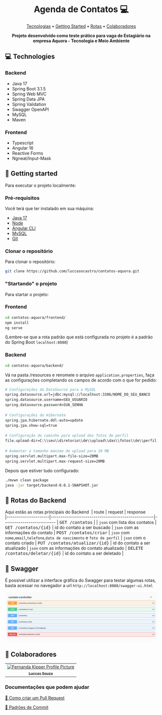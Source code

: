 <h1 align="center" style="font-weight: bold;">Agenda de Contatos 💻</h1>

<p align="center">
 <a href="#tech">Tecnologias</a> • 
 <a href="#started">Getting Started</a> • 
  <a href="#routes">Rotas</a> •
 <a href="#colab">Colaboradores</a>
</p>

<p align="center">
    <b>Projeto desenvolvido como teste prático para vaga de Estagiário na empresa Aquora - Tecnologia e Meio Ambiente</b>
</p>

<h2 id="tecnologias">💻 Technologies</h2>

### Backend
- Java 17
- Spring Boot 3.1.5
- Spring Web MVC
- Spring Data JPA
- Spring Validation
- Swagger OpenAPI
- MySQL
- Maven

### Frontend
- Typescript
- Angular 16
- Reactive Forms
- Ngneat/Input-Mask

<h2 id="started">🚀 Getting started</h2>

Para executar o projeto localmente:

<h3>Pré-requisitos</h3>

Você terá que ter instalado em sua máquina:

- [Java 17](https://www.oracle.com/java/technologies/javase/jdk17-archive-downloads.html)
- [Node](https://nodejs.org/en/download)
- [Angular CLI](https://angular.io/cli)
- [MySQL](https://dev.mysql.com/downloads/installer/)
- [Git](https://git-scm.com/downloads)

<h3>Clonar o repositório</h3>

Para clonar o repositório:

```bash
git clone https://github.com/luccasocastro/contatos-aquora.git
```

<h3>"Startando" o projeto</h3>

Para startar o projeto:

### Frontend

```bash
cd contatos-aquora/frontend/
npm install
ng serve
```
(Lembre-se que a rota padrão que está configurada no projeto é a padrão do Spring Boot `localhost:8080`)
### Backend
```bash
cd contatos-aquora/backend/
```
Vá na pasta /resources e renomeie o arquivo `application.properties`, faça as configurações completando os campos de acordo com o que for pedido:
```bash
# Configurações do DataSource para o MySQL
spring.datasource.url=jdbc:mysql://localhost:3306/NOME_DO_SEU_BANCO
spring.datasource.username=SEU_USUARIO
spring.datasource.password=SUA_SENHA

# Configurações do Hibernate
spring.jpa.hibernate.ddl-auto=update
spring.jpa.show-sql=true

# Configuração do caminho para upload das fotos de perfil
file.upload-dir=C:\\seu\\diretorio\\de\\upload\\das\\fotos\\de\\perfil

# Aumentar o tamanho máximo de upload para 20 MB
spring.servlet.multipart.max-file-size=20MB
spring.servlet.multipart.max-request-size=20MB
```
Depois que estiver tudo configurado:
```bash
./mvwn clean package
java -jar target/backend-0.0.1-SNAPSHOT.jar
```

<h2 id="routes">📍 Rotas do Backend</h2>

Aqui estão as rotas principais do Backend
​
| route               | request    | response                                        
|----------------------|-----------------------------------------------------|---------------------------
| <kbd>GET /contatos</kbd>     | | `json` com lista dos contatos
| <kbd>GET /contatos/{id}</kbd>     | id do contato a ser buscado | `json` com as informações do contato
| <kbd>POST /contatos/criar</kbd>     | `json` com `nome`,`email`,`telefone`,`data de nascimento` e `foto de perfil` | `json` com o contato criado
| <kbd>PUT /contatos/atualizar/{id}</kbd>     | id do contato a ser atualizado | `json` com as informações do contato atualizado
| <kbd>DELETE /contatos/deletar/{id}</kbd>     | id do contato a ser deletado | 

<h2>📍 Swagger</h2>

É possível utilizar a interface gráfica do Swagger para testar algumas rotas, basta acessar no navegador a url `http://localhost:8080/swagger-ui.html`

<img src="./images/rotas-swagger.png"></img>

<h2 id="colab">🤝 Colaboradores</h2>

<table>
  <tr>
    <td align="center">
      <a href="#">
        <img src="https://avatars.githubusercontent.com/u/83096803?v=4" width="100px;" alt="Fernanda Kipper Profile Picture"/><br>
        <sub>
          <b>Luccas Souza</b>
        </sub>
      </a>
    </td>
  </tr>
</table>

<h3>Documentações que podem ajudar</h3>

[📝 Como criar um Pull Request](https://www.atlassian.com/br/git/tutorials/making-a-pull-request)

[💾 Padrões de Commit](https://gist.github.com/joshbuchea/6f47e86d2510bce28f8e7f42ae84c716)